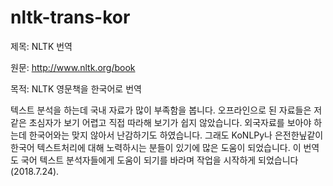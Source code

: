 # nltk-trans-kor

제목: NLTK 번역

원문: http://www.nltk.org/book

목적: NLTK 영문책을 한국어로 번역

텍스트 분석을 하는데 국내 자료가 많이 부족함을 봅니다. 오프라인으로 된 자료들은 저같은 초심자가 보기 어렵고 직접 따라해 보기가 쉽지 않았습니다. 외국자료를 보아야 하는데 한국어와는 맞지 않아서 난감하기도 하였습니다. 그래도 KoNLPy나 은전한닢같이 한국어 텍스트처리에 대해 노력하시는 분들이 있기에 많은 도움이 되었습니다. 이 번역도 국어 텍스트 분석자들에게 도움이 되기를 바라며 작업을 시작하게 되었습니다(2018.7.24). 
